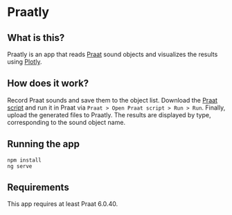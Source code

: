 # Praatly

## What is this?
Praatly is an app that reads [Praat](http://www.fon.hum.uva.nl/praat/) sound objects and visualizes the results using [Plotly](https://plot.ly/javascript/).

## How does it work?
Record Praat sounds and save them to the object list. Download the [Praat script](src/assets/praatscript.praat) and run it in Praat via `Praat > Open Praat script > Run > Run`. Finally, upload the generated files to Praatly. The results are displayed by type, corresponding to the sound object name.

## Running the app
```
npm install
ng serve
```

## Requirements
This app requires at least Praat 6.0.40.
